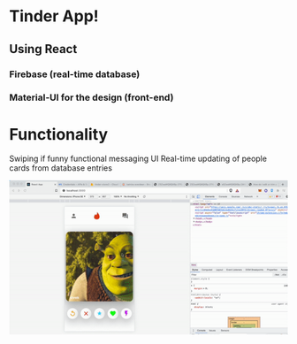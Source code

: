 


# Tinder App!

## Using React 

### Firebase (real-time database)

### Material-UI for the design (front-end)


# Functionality
Swiping if funny functional
messaging UI
Real-time updating of people cards from database entries 

<img src ="tindereclonegif1.gif" />
